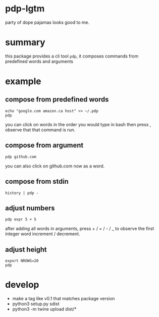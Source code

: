 # pdp-lgtm
party of dope pajamas looks good to me.

# summary
this package provides a cli tool `pdp`, it composes commands from predefined words and arguments

# example
## compose from predefined words
    echo "google.com amazon.ca host" >> ~/.pdp
    pdp
you can click on words in the order you would type in bash then press <Enter>, observe that that command is run.

## compose from argument
    pdp github.com
you can also click on github.com now as a word.

## compose from stdin
    history | pdp -

## adjust numbers
    pdp expr 5 + 5
after adding all words in arguments, press + / = / - / _ to observe the first integer word increment / decrement.

## adjust height
    export NROWS=20
    pdp

# develop
- make a tag like v0.1 that matches package version
- python3 setup.py sdist
- python3 -m twine upload dist/*
